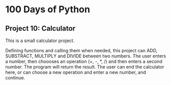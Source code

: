 # 100 Days of Python
## Project 10: Calculator

This is a small calculator project.

Defining functions and calling them when needed, this project can ADD, SUBSTRACT, MULTIPLY and DIVIDE between two numbers.
The user enters a number, then choooses an operation (+, -, *, /) and then enters a second number. The program will return the result.
The user can end the calculator here, or can choose a new operation and enter a new number, and continue.
